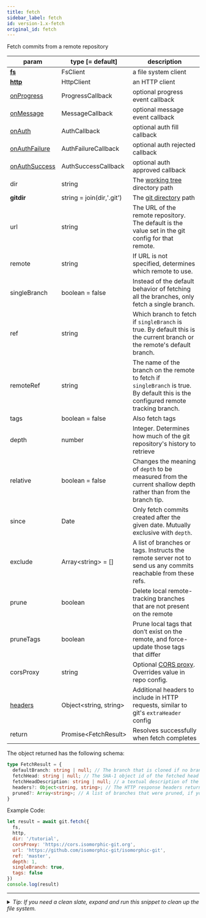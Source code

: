 ```yaml
---
title: fetch
sidebar_label: fetch
id: version-1.x-fetch
original_id: fetch
---
```


Fetch commits from a remote repository

| param                            | type [= default]          | description                                                                                                                        |
| -------------------------------- | ------------------------- | ---------------------------------------------------------------------------------------------------------------------------------- |
| [**fs**](./fs)                   | FsClient                  | a file system client                                                                                                               |
| [**http**](./http)               | HttpClient                | an HTTP client                                                                                                                     |
| [onProgress](./onProgress)       | ProgressCallback          | optional progress event callback                                                                                                   |
| [onMessage](./onMessage)         | MessageCallback           | optional message event callback                                                                                                    |
| [onAuth](./onAuth)               | AuthCallback              | optional auth fill callback                                                                                                        |
| [onAuthFailure](./onAuthFailure) | AuthFailureCallback       | optional auth rejected callback                                                                                                    |
| [onAuthSuccess](./onAuthSuccess) | AuthSuccessCallback       | optional auth approved callback                                                                                                    |
| dir                              | string                    | The [working tree](dir-vs-gitdir.md) directory path                                                                                |
| **gitdir**                       | string = join(dir,'.git') | The [git directory](dir-vs-gitdir.md) path                                                                                         |
| url                              | string                    | The URL of the remote repository. The default is the value set in the git config for that remote.                                  |
| remote                           | string                    | If URL is not specified, determines which remote to use.                                                                           |
| singleBranch                     | boolean = false           | Instead of the default behavior of fetching all the branches, only fetch a single branch.                                          |
| ref                              | string                    | Which branch to fetch if `singleBranch` is true. By default this is the current branch or the remote's default branch.             |
| remoteRef                        | string                    | The name of the branch on the remote to fetch if `singleBranch` is true. By default this is the configured remote tracking branch. |
| tags                             | boolean = false           | Also fetch tags                                                                                                                    |
| depth                            | number                    | Integer. Determines how much of the git repository's history to retrieve                                                           |
| relative                         | boolean = false           | Changes the meaning of `depth` to be measured from the current shallow depth rather than from the branch tip.                      |
| since                            | Date                      | Only fetch commits created after the given date. Mutually exclusive with `depth`.                                                  |
| exclude                          | Array\<string\> = []      | A list of branches or tags. Instructs the remote server not to send us any commits reachable from these refs.                      |
| prune                            | boolean                   | Delete local remote-tracking branches that are not present on the remote                                                           |
| pruneTags                        | boolean                   | Prune local tags that don’t exist on the remote, and force-update those tags that differ                                           |
| corsProxy                        | string                    | Optional [CORS proxy](https://www.npmjs.com/%40isomorphic-git/cors-proxy). Overrides value in repo config.                         |
| [headers](./headers)             | Object\<string, string\>  | Additional headers to include in HTTP requests, similar to git's `extraHeader` config                                              |
| return                           | Promise\<FetchResult\>    | Resolves successfully when fetch completes                                                                                         |

The object returned has the following schema:

```ts
type FetchResult = {
  defaultBranch: string | null; // The branch that is cloned if no branch is specified (typically "master")
  fetchHead: string | null; // The SHA-1 object id of the fetched head commit
  fetchHeadDescription: string | null; // a textual description of the branch that was fetched
  headers?: Object<string, string>; // The HTTP response headers returned by the git server
  pruned?: Array<string>; // A list of branches that were pruned, if you provided the `prune` parameter
}
```

Example Code:

```js live
let result = await git.fetch({
  fs,
  http,
  dir: '/tutorial',
  corsProxy: 'https://cors.isomorphic-git.org',
  url: 'https://github.com/isomorphic-git/isomorphic-git',
  ref: 'master',
  depth: 1,
  singleBranch: true,
  tags: false
})
console.log(result)
```


---

<details>
<summary><i>Tip: If you need a clean slate, expand and run this snippet to clean up the file system.</i></summary>

```js live
window.fs = new LightningFS('fs', { wipe: true })
window.pfs = window.fs.promises
console.log('done')
```
</details>

<script>
(function rewriteEditLink() {
  const el = document.querySelector('a.edit-page-link.button');
  if (el) {
    el.href = 'https://github.com/isomorphic-git/isomorphic-git/edit/master/src/api/fetch.js';
  }
})();
</script>